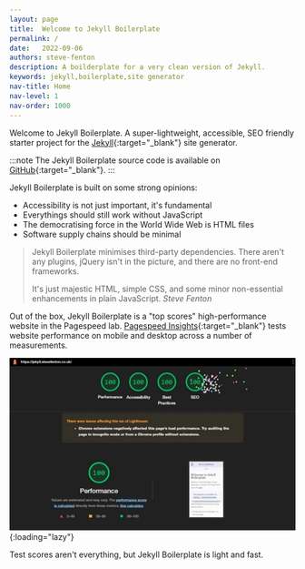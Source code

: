 ```yaml
---
layout: page
title:  Welcome to Jekyll Boilerplate
permalink: /
date:   2022-09-06
authors: steve-fenton
description: A boilderplate for a very clean version of Jekyll.
keywords: jekyll,boilerplate,site generator
nav-title: Home
nav-level: 1
nav-order: 1000
---
```


Welcome to Jekyll Boilerplate. A super-lightweight, accessible, SEO friendly starter project for the [Jekyll](https://jekyllrb.com/){:target="_blank"} site generator.

:::note
The Jekyll Boilerplate source code is available on [GitHub](https://github.com/Steve-Fenton/jekyll-boilerplate){:target="_blank"}.
:::

Jekyll Boilerplate is built on some strong opinions:

- Accessibility is not just important, it's fundamental
- Everythings should still work without JavaScript
- The democratising force in the World Wide Web is HTML files
- Software supply chains should be minimal

> Jekyll Boilerplate minimises third-party dependencies. There aren't any plugins, jQuery isn't in the picture, and there are no front-end frameworks.
>
> It's just majestic HTML, simple CSS, and some minor non-essential enhancements in plain JavaScript. <cite>Steve Fenton</cite>

Out of the box, Jekyll Boilerplate is a "top scores" high-performance website in the Pagespeed lab. [Pagespeed Insights](https://developers.google.com/speed/docs/insights/v5/about?hl=en-US){:target="_blank"} tests website performance on mobile and desktop across a number of measurements.

![Jekyll Boilerplate lighthouse score of 100 in performance, accessibility, SEO, and best practices](/assets/img/lighthouse-scores.webp){:loading="lazy"}

Test scores aren't everything, but Jekyll Boilerplate is light and fast.